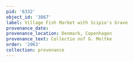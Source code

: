 ```yaml
---
pid: '6332'
object_id: '3867'
label: Village Fish Market with Scipio's Grave
provenance_date:
provenance_location: Denmark, Copenhagen
provenance_text: Collectio nof G. Moltke
order: '2063'
collection: provenance
---
```

